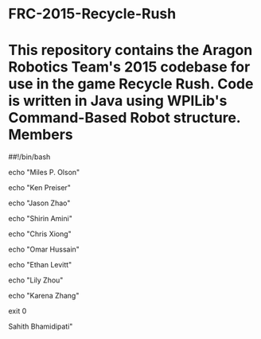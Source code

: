 FRC-2015-Recycle-Rush
=====================
This repository contains the Aragon Robotics Team's 2015 codebase for use in the game Recycle Rush. Code is written in Java using WPILib's Command-Based Robot structure.
Members
=====================

##!/bin/bash

echo "Miles P. Olson"

echo "Ken Preiser"

echo "Jason Zhao"

echo "Shirin Amini"

echo "Chris Xiong"

echo "Omar Hussain" 

echo "Ethan Levitt"

echo "Lily Zhou"

echo "Karena Zhang"

exit 0

Sahith Bhamidipati"
